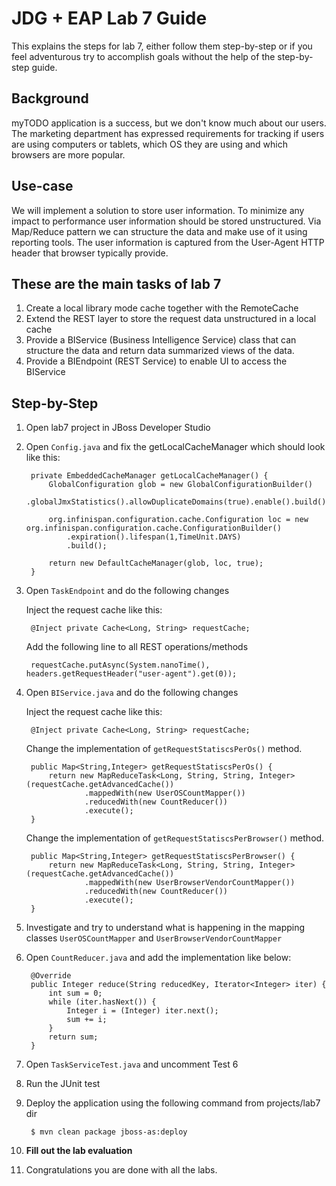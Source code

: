 # JDG + EAP Lab 7 Guide
This explains the steps for lab 7, either follow them step-by-step or if you 
feel adventurous try to accomplish goals without the help of the step-by-step guide.

## Background 
myTODO application is a success, but we don't know much about our users. The marketing department has expressed requirements for tracking if users are using computers or tablets, which OS they are using and which browsers are more popular.

## Use-case
We will implement a solution to store user information. To minimize any impact to performance user information should be stored unstructured. Via Map/Reduce pattern we can structure the data and make use of it using reporting tools. The user information is captured from the User-Agent HTTP header that browser typically provide.

## These are the main tasks of lab 7

1. Create a local library mode cache together with the RemoteCache
1. Extend the REST layer to store the request data unstructured in a local cache
2. Provide a BIService (Business Intelligence Service) class that can structure the data and return data summarized views of the data.
3. Provide a BIEndpoint (REST Service) to enable UI to access the BIService

## Step-by-Step

1. Open lab7 project in JBoss Developer Studio
1. Open `Config.java` and fix the getLocalCacheManager which should look like this:
	
		private EmbeddedCacheManager getLocalCacheManager() {
			GlobalConfiguration glob = new GlobalConfigurationBuilder()
				.globalJmxStatistics().allowDuplicateDomains(true).enable().build();

			org.infinispan.configuration.cache.Configuration loc = new org.infinispan.configuration.cache.ConfigurationBuilder()
				.expiration().lifespan(1,TimeUnit.DAYS)
				.build();
	
			return new DefaultCacheManager(glob, loc, true);
		}

1. Open `TaskEndpoint` and do the following changes

	Inject the request cache like this:
		
		@Inject private Cache<Long, String> requestCache;

	Add the following line to all REST operations/methods
	
		requestCache.putAsync(System.nanoTime(), headers.getRequestHeader("user-agent").get(0));
		
1. Open `BIService.java` and do the following changes

	Inject the request cache like this:
		
		@Inject private Cache<Long, String> requestCache;

	Change the implementation of `getRequestStatiscsPerOs()` method. 
	
		public Map<String,Integer> getRequestStatiscsPerOs() {
			return new MapReduceTask<Long, String, String, Integer>(requestCache.getAdvancedCache())
					.mappedWith(new UserOSCountMapper())
					.reducedWith(new CountReducer())
					.execute();	
		}
	
	Change the implementation of `getRequestStatiscsPerBrowser()` method.
	
		public Map<String,Integer> getRequestStatiscsPerBrowser() {
			return new MapReduceTask<Long, String, String, Integer>(requestCache.getAdvancedCache())
					.mappedWith(new UserBrowserVendorCountMapper())
					.reducedWith(new CountReducer())
					.execute();	
		}

1. Investigate and try to understand what is happening in the mapping classes `UserOSCountMapper` and `UserBrowserVendorCountMapper`
1. Open `CountReducer.java` and add the implementation like below:
	 	
		@Override
		public Integer reduce(String reducedKey, Iterator<Integer> iter) {
			int sum = 0;
			while (iter.hasNext()) {
				Integer i = (Integer) iter.next();
				sum += i;
			}
			return sum;
		}

1. Open `TaskServiceTest.java` and uncomment Test 6 
1. Run the JUnit test
1. Deploy the application using the following command from projects/lab7 dir
		
		$ mvn clean package jboss-as:deploy
		
1. **Fill out the lab evaluation**
1. Congratulations you are done with all the labs.
